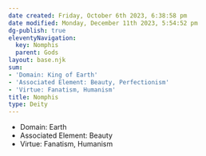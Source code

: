 ```yaml
---
date created: Friday, October 6th 2023, 6:38:58 pm
date modified: Monday, December 11th 2023, 5:54:52 pm
dg-publish: true
eleventyNavigation:
  key: Nomphis
  parent: Gods
layout: base.njk
sum:
- 'Domain: King of Earth'
- 'Associated Element: Beauty, Perfectionism'
- 'Virtue: Fanatism, Humanism'
title: Nomphis
type: Deity
---
```


- Domain: Earth
- Associated Element: Beauty
- Virtue: Fanatism, Humanism